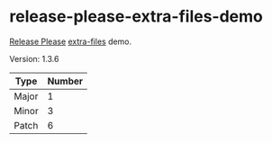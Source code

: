 # release-please-extra-files-demo

[Release Please](https://github.com/google-github-actions/release-please-action#adding-additional-files) [extra-files](https://github.com/googleapis/release-please/blob/main/docs/customizing.md#updating-arbitrary-files) demo.

Version: 1.3.6 <!-- x-release-please-version -->

| Type  | Number                            |
| ----- | --------------------------------- |
| Major | 1 <!-- x-release-please-major --> |
| Minor | 3 <!-- x-release-please-minor --> |
| Patch | 6 <!-- x-release-please-patch --> |
